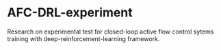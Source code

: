 # AFC-DRL-experiment
Research on experimental test for closed-loop active flow control sytems training with deep-reinforcement-learning framework. 
